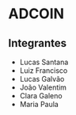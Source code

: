 # ADCOIN

## Integrantes
* Lucas Santana
* Luiz Francisco
* Lucas Galvão
* João Valentim
* Clara Galeno
* Maria Paula

